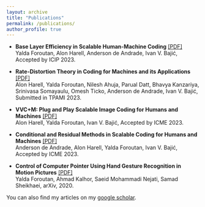 ```yaml
---
layout: archive
title: "Publications"
permalink: /publications/
author_profile: true
---
```

* **Base Layer Efficiency in Scalable Human-Machine Coding** [[PDF]](https://arxiv.org/pdf/2307.02430.pdf)\
Yalda Foroutan, Alon Harell, Anderson de Andrade, Ivan V. Bajić, Accepted by ICIP 2023.

* **Rate-Distortion Theory in Coding for Machines and its Applications** [[PDF]](https://arxiv.org/pdf/2305.17295)\
Alon Harell, Yalda Foroutan, Nilesh Ahuja, Parual Datt, Bhavya Kanzariya, Srinivasa Somayaulu, Omesh Ticko, Anderson de Andrade, Ivan V. Bajić, Submitted in TPAMI 2023.

* **VVC+M: Plug and Play Scalable Image Coding for Humans and Machines** [[PDF]](https://arxiv.org/pdf/2305.10453.pdf)\
Alon Harell, Yalda Foroutan, Ivan V. Bajić, Accepted by ICME 2023.

* **Conditional and Residual Methods in Scalable Coding for Humans and Machines** [[PDF]](https://arxiv.org/pdf/2305.02562v1.pdf)\
Anderson de Andrade, Alon Harell, Yalda Foroutan, Ivan V. Bajić, Accepted by ICME 2023.

* **Control of Computer Pointer Using Hand Gesture Recognition in Motion Pictures** [[PDF]](https://arxiv.org/pdf/2012.13188.pdf)\
  Yalda Foroutan, Ahmad Kalhor, Saeid Mohammadi Nejati, Samad Sheikhaei, arXiv, 2020.


You can also find my articles on my [google scholar](https://scholar.google.com/citations?hl=en&user=mkzIURcAAAAJ&view_op=list_works&sortby=pubdate).
